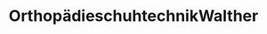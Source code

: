 ---
title: "OrthopädieschuhtechnikWalther"
url: /lommatzsch/orthopaedieschuhtechnikwalther/
shop: Schuhe
---